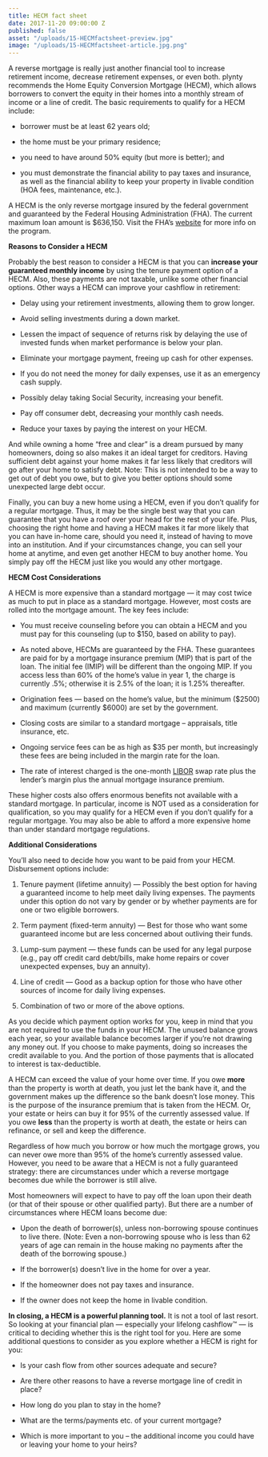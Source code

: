 ```yaml
---
title: HECM fact sheet
date: 2017-11-20 09:00:00 Z
published: false
asset: "/uploads/15-HECMfactsheet-preview.jpg"
image: "/uploads/15-HECMfactsheet-article.jpg.png"
---
```


A reverse mortgage is really just another financial tool to increase retirement income, decrease retirement expenses, or even both. plynty recommends the Home Equity Conversion Mortgage (HECM), which allows borrowers to convert the equity in their homes into a monthly stream of income or a line of credit.<!--more--> The basic requirements to qualify for a HECM include:

* borrower must be at least 62 years old;

* the home must be your primary residence;

* you need to have around 50% equity (but more is better); and

* you must demonstrate the financial ability to pay taxes and insurance, as well as the financial ability to keep your property in livable condition (HOA fees, maintenance, etc.).

A HECM is the only reverse mortgage insured by the federal government and guaranteed by the Federal Housing Administration (FHA). The current maximum loan amount is $636,150. Visit the FHA’s [website](https://www.hud.gov/program_offices/housing/sfh/hecm/hecmabou) for more info on the program.

**Reasons to Consider a HECM**

Probably the best reason to consider a HECM is that you can **increase your guaranteed monthly income** by using the tenure payment option of a HECM. Also, these payments are not taxable, unlike some other financial options. Other ways a HECM can improve your cashflow in retirement:

* Delay using your retirement investments, allowing them to grow longer.

* Avoid selling investments during a down market.

* Lessen the impact of sequence of returns risk by delaying the use of invested funds when market performance is below your plan.

* Eliminate your mortgage payment, freeing up cash for other expenses.

* If you do not need the money for daily expenses, use it as an emergency cash supply.

* Possibly delay taking Social Security, increasing your benefit.

* Pay off consumer debt, decreasing your monthly cash needs.

* Reduce your taxes by paying the interest on your HECM.

And while owning a home “free and clear” is a dream pursued by many homeowners, doing so also makes it an ideal target for creditors. Having sufficient debt against your home makes it far less likely that creditors will go after your home to satisfy debt. Note: This is not intended to be a way to get out of debt you owe, but to give you better options should some unexpected large debt occur.

Finally, you can buy a new home using a HECM, even if you don’t qualify for a regular mortgage. Thus, it may be the single best way that you can guarantee that you have a roof over your head for the rest of your life. Plus, choosing the right home and having a HECM makes it far more likely that you can have in-home care, should you need it, instead of having to move into an institution. And if your circumstances change, you can sell your home at anytime, and even get another HECM to buy another home. You simply pay off the HECM just like you would any other mortgage.

**HECM Cost Considerations**

A HECM is more expensive than a standard mortgage — it may cost twice as much to put in place as a standard mortgage. However, most costs are rolled into the mortgage amount. The key fees include:

* You must receive counseling before you can obtain a HECM and you must pay for this counseling (up to $150, based on ability to pay).

* As noted above, HECMs are guaranteed by the FHA. These guarantees are paid for by a mortgage insurance premium (MIP) that is part of the loan. The initial fee (IMIP) will be different than the ongoing MIP. If you access less than 60% of the home’s value in year 1, the charge is currently .5%; otherwise it is 2.5% of the loan; it is 1.25% thereafter.

* Origination fees — based on the home’s value, but the minimum ($2500) and maximum (currently $6000) are set by the government.

* Closing costs are similar to a standard mortgage – appraisals, title insurance, etc.

* Ongoing service fees can be as high as $35 per month, but increasingly these fees are being included in the margin rate for the loan.

* The rate of interest charged is the one-month [LIBOR](https://www.investopedia.com/terms/l/libor.asp) swap rate plus the lender’s margin plus the annual mortgage insurance premium.

These higher costs also offers enormous benefits not available with a standard mortgage. In particular, income is NOT used as a consideration for qualification, so you may qualify for a HECM even if you don’t qualify for a regular mortgage. You may also be able to afford a more expensive home than under standard mortgage regulations.

**Additional Considerations**

You’ll also need to decide how you want to be paid from your HECM. Disbursement options include:

1. Tenure payment (lifetime annuity) — Possibly the best option for having a guaranteed income to help meet daily living expenses. The payments under this option do not vary by gender or by whether payments are for one or two eligible borrowers.

2. Term payment (fixed-term annuity) — Best for those who want some guaranteed income but are less concerned about outliving their funds.

3. Lump-sum payment — these funds can be used for any legal purpose (e.g., pay off credit card debt/bills, make home repairs or cover unexpected expenses, buy an annuity).

4. Line of credit — Good as a backup option for those who have other sources of income for daily living expenses.

5. Combination of two or more of the above options.

As you decide which payment option works for you, keep in mind that you are not required to use the funds in your HECM. The unused balance grows each year, so your available balance becomes larger if you’re not drawing any money out. If you choose to make payments, doing so increases the credit available to you. And the portion of those payments that is allocated to interest is tax-deductible.

A HECM can exceed the value of your home over time. If you owe **more** than the property is worth at death, you just let the bank have it, and the government makes up the difference so the bank doesn’t lose money. This is the purpose of the insurance premium that is taken from the HECM. Or, your estate or heirs can buy it for 95% of the currently assessed value. If you owe **less** than the property is worth at death, the estate or heirs can refinance, or sell and keep the difference.

Regardless of how much you borrow or how much the mortgage grows, you can never owe more than 95% of the home’s currently assessed value. However, you need to be aware that a HECM is not a fully guaranteed strategy: there are circumstances under which a reverse mortgage becomes due while the borrower is still alive.

Most homeowners will expect to have to pay off the loan upon their death (or that of their spouse or other qualified party). But there are a number of circumstances where HECM loans become due:

* Upon the death of borrower(s), unless non-borrowing spouse continues to live there. (Note: Even a non-borrowing spouse who is less than 62 years of age can remain in the house making no payments after the death of the borrowing spouse.)

* If the borrower(s) doesn’t live in the home for over a year.

* If the homeowner does not pay taxes and insurance.

* If the owner does not keep the home in livable condition.

**In closing, a HECM is a powerful planning tool.** It is not a tool of last resort. So looking at your financial plan — especially your lifelong cashflow™ — is critical to deciding whether this is the right tool for you. Here are some additional questions to consider as you explore whether a HECM is right for you:

* Is your cash flow from other sources adequate and secure?

* Are there other reasons to have a reverse mortgage line of credit in place?

* How long do you plan to stay in the home?

* What are the terms/payments etc. of your current mortgage?

* Which is more important to you – the additional income you could have or leaving your home to your heirs?